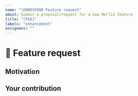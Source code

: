 ```yaml
---
name: "\U0001F680 Feature request"
about: Submit a proposal/request for a new Merlin feature
title: "[FEA]"
labels: "enhancement"
assignees: ""
---
```


# 🚀 Feature request

<!-- A clear and concise description of the feature proposal.
     Please provide a link to the paper and code in case they exist. -->

## Motivation

<!-- Please outline the motivation for the proposal. Is your feature request
     related to a problem? e.g., I'm always frustrated when [...]. If this is related
     to another GitHub issue, please link here too. -->

## Your contribution

<!-- Is there any way that you could help, e.g. by submitting a PR?
     Make sure to read the CONTRIBUTING.MD readme:
     https://github.com/NVIDIA-Merlin/Merlin/blob/main/CONTRIBUTING.md -->
